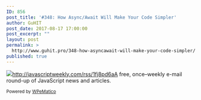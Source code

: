 ```yaml
---
ID: 856
post_title: '#348: How Async/Await Will Make Your Code Simpler'
author: GuHIT
post_date: 2017-08-17 17:00:00
post_excerpt: ""
layout: post
permalink: >
  http://www.guhit.pro/348-how-asyncawait-will-make-your-code-simpler/
published: true
---
```

<img class="wpe_imgrss" src="http://www.guhit.pro/wp-content/uploads/2017/08/4e5a5f0f.png">http://javascriptweekly.com/rss/1fj8pd6aA free, once&ndash;weekly e-mail round-up of JavaScript news and articles.<p class="wpematico_credit"><small>Powered by <a href="http://www.wpematico.com" target="_blank">WPeMatico</a></small></p>